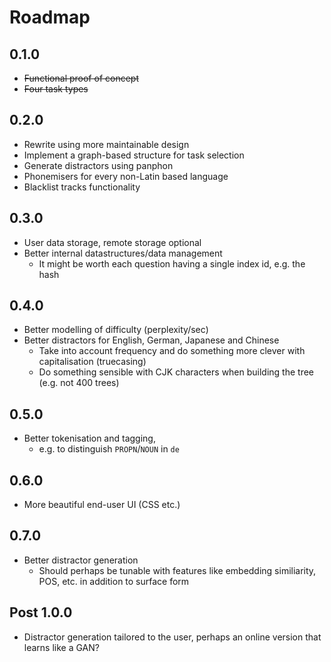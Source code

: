 # Roadmap

## 0.1.0

* ~~Functional proof of concept~~
* ~~Four task types~~

## 0.2.0 

* Rewrite using more maintainable design
* Implement a graph-based structure for task selection
* Generate distractors using panphon
* Phonemisers for every non-Latin based language
* Blacklist tracks functionality

## 0.3.0

* User data storage, remote storage optional
* Better internal datastructures/data management
  * It might be worth each question having a single index id, e.g. the hash

## 0.4.0

* Better modelling of difficulty (perplexity/sec)
* Better distractors for English, German, Japanese and Chinese
  * Take into account frequency and do something more clever with capitalisation (truecasing)
  * Do something sensible with CJK characters when building the tree (e.g. not 400 trees) 

## 0.5.0

* Better tokenisation and tagging, 
  * e.g. to distinguish `PROPN`/`NOUN` in `de`

## 0.6.0

* More beautiful end-user UI (CSS etc.)

## 0.7.0 

* Better distractor generation
  * Should perhaps be tunable with features like embedding similiarity, POS, etc. in addition to surface form

## Post 1.0.0

* Distractor generation tailored to the user, perhaps an online version that learns like a GAN?
